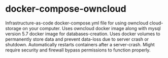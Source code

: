 # docker-compose-owncloud
Infrastructure-as-code docker-compose.yml file for using owncloud cloud-storage on your computer.
Uses owncloud docker image along with mysql version 5.7 docker image for databases-creation.
Uses docker volumes to permanently store data and prevent data-loss due to server crash or shutdown.
Automatically restarts containers after a server-crash.
Might require security and firewall bypass permissions to function properly.
